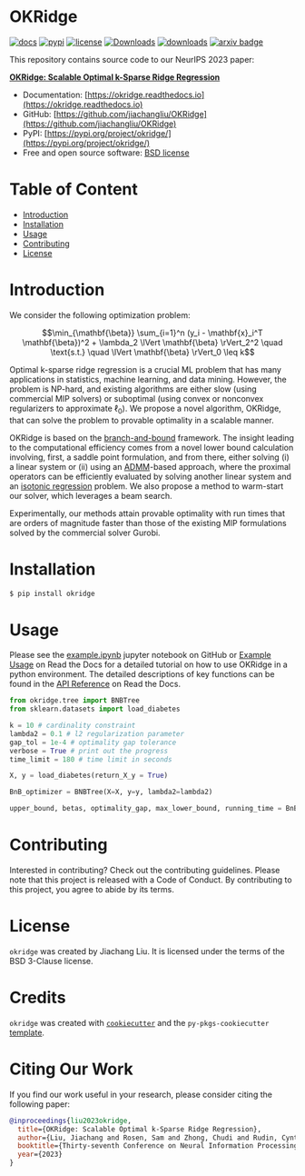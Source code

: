 # OKRidge <!-- omit in toc -->

[![docs](https://readthedocs.org/projects/okridge/badge/?version=latest)](https://readthedocs.org/projects/okridge/?badge=latest)
[![pypi](https://img.shields.io/pypi/v/okridge?color=blue)](https://pypi.org/project/okridge/)
[![license](https://img.shields.io/badge/License-BSD-brightgreen)](https://github.com/jiachangliu/OKRidge/blob/main/LICENSE)
[![Downloads](https://pepy.tech/badge/okridge)](https://pepy.tech/project/okridge)
[![downloads](https://img.shields.io/pypi/dm/okridge)](https://pypistats.org/packages/okridge)
[![arxiv badge](https://img.shields.io/badge/arXiv-2304.06686-red)](https://arxiv.org/abs/2304.06686)

This repository contains source code to our NeurIPS 2023 paper:

[**OKRidge: Scalable Optimal k-Sparse Ridge Regression**](https://arxiv.org/abs/2304.06686)

- Documentation: [https://okridge.readthedocs.io](https://okridge.readthedocs.io)
- GitHub: [https://github.com/jiachangliu/OKRidge](https://github.com/jiachangliu/OKRidge)
- PyPI: [https://pypi.org/project/okridge/](https://pypi.org/project/okridge/)
- Free and open source software: [BSD license](https://github.com/jiachangliu/OKRidge/blob/main/LICENSE)

# Table of Content <!-- omit in toc -->
- [Introduction](#introduction)
- [Installation](#installation)
- [Usage](#usage)
- [Contributing](#contributing)
- [License](#license)

# Introduction

We consider the following optimization problem:

$$\min_{\mathbf{\beta}} \sum_{i=1}^n (y_i - \mathbf{x}_i^T \mathbf{\beta})^2 + \lambda_2 \lVert \mathbf{\beta} \rVert_2^2 \quad \text{s.t.} \quad \lVert \mathbf{\beta} \rVert_0 \leq k$$

Optimal k-sparse ridge regression is a crucial ML problem that has many applications in statistics, machine learning, and data mining.
However, the problem is NP-hard, and existing algorithms are either slow (using commercial MIP solvers) or suboptimal (using convex or nonconvex regularizers to approximate $\ell_0$).
We propose a novel algorithm, OKRidge, that can solve the problem to provable optimality in a scalable manner.

OKRidge is based on the [branch-and-bound](https://en.wikipedia.org/wiki/Branch_and_bound) framework.
The insight leading to the computational efficiency comes from a novel lower bound calculation involving, first, a saddle point formulation, and from there, either solving (i) a linear system or (ii) using an [ADMM](https://stanford.edu/~boyd/admm.html)-based approach, where the proximal operators can be efficiently evaluated by solving another linear system and an [isotonic regression](https://en.wikipedia.org/wiki/Isotonic_regression#:~:text=In%20statistics%20and%20numerical%20analysis,to%20the%20observations%20as%20possible.) problem.
We also propose a method to warm-start our solver, which leverages a beam search.

Experimentally, our methods attain provable optimality with run times that are orders of magnitude faster than those of the existing MIP formulations solved by the commercial solver Gurobi.


# Installation

```bash
$ pip install okridge
```

# Usage

Please see the [example.ipynb](https://github.com/jiachangliu/OKRidge/blob/main/docs/example.ipynb) jupyter notebook on GitHub or [Example Usage](https://okridge.readthedocs.io/en/latest/example.html) on Read the Docs for a detailed tutorial on how to use OKRidge in a python environment. The detailed descriptions of key functions can be found in the [API Reference](https://okridge.readthedocs.io/en/latest/autoapi/index.html) on Read the Docs.

```python
from okridge.tree import BNBTree
from sklearn.datasets import load_diabetes

k = 10 # cardinality constraint
lambda2 = 0.1 # l2 regularization parameter
gap_tol = 1e-4 # optimality gap tolerance
verbose = True # print out the progress
time_limit = 180 # time limit in seconds

X, y = load_diabetes(return_X_y = True)

BnB_optimizer = BNBTree(X=X, y=y, lambda2=lambda2)

upper_bound, betas, optimality_gap, max_lower_bound, running_time = BnB_optimizer.solve(k = k, gap_tol = gap_tol, verbose = verbose, time_limit = time_limit)
```

# Contributing

Interested in contributing? Check out the contributing guidelines. Please note that this project is released with a Code of Conduct. By contributing to this project, you agree to abide by its terms.

# License

`okridge` was created by Jiachang Liu. It is licensed under the terms of the BSD 3-Clause license.

# Credits <!-- omit in toc -->

`okridge` was created with [`cookiecutter`](https://cookiecutter.readthedocs.io/en/latest/) and the `py-pkgs-cookiecutter` [template](https://github.com/py-pkgs/py-pkgs-cookiecutter).

# Citing Our Work <!-- omit in toc -->

If you find our work useful in your research, please consider citing the following paper:

```BibTeX
@inproceedings{liu2023okridge,
  title={OKRidge: Scalable Optimal k-Sparse Ridge Regression},
  author={Liu, Jiachang and Rosen, Sam and Zhong, Chudi and Rudin, Cynthia},
  booktitle={Thirty-seventh Conference on Neural Information Processing Systems},
  year={2023}
}
```
